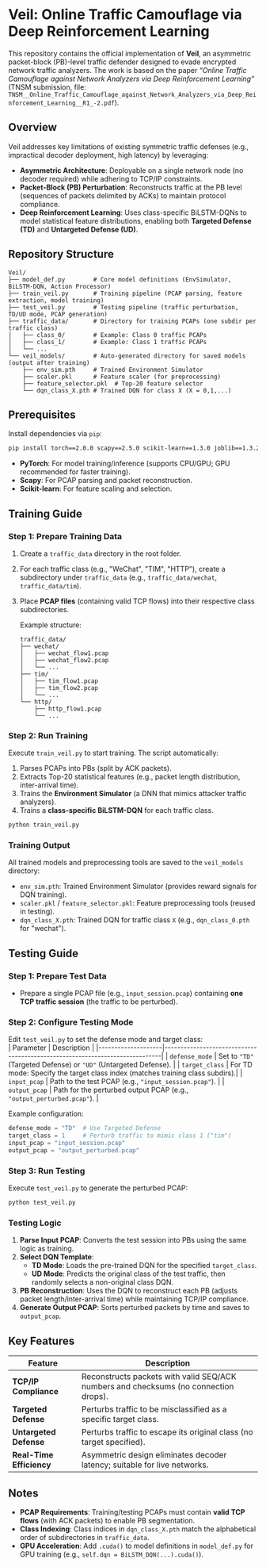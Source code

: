 # Veil: Online Traffic Camouflage via Deep Reinforcement Learning  
This repository contains the official implementation of **Veil**, an asymmetric packet-block (PB)-level traffic defender designed to evade encrypted network traffic analyzers. The work is based on the paper *"Online Traffic Camouflage against Network Analyzers via Deep Reinforcement Learning"* (TNSM submission, file: `TNSM__Online_Traffic_Camouflage_against_Network_Analyzers_via_Deep_Reinforcement_Learning__R1_-2.pdf`).  


## Overview  
Veil addresses key limitations of existing symmetric traffic defenses (e.g., impractical decoder deployment, high latency) by leveraging:  
- **Asymmetric Architecture**: Deployable on a single network node (no decoder required) while adhering to TCP/IP constraints.  
- **Packet-Block (PB) Perturbation**: Reconstructs traffic at the PB level (sequences of packets delimited by ACKs) to maintain protocol compliance.  
- **Deep Reinforcement Learning**: Uses class-specific BiLSTM-DQNs to model statistical feature distributions, enabling both **Targeted Defense (TD)** and **Untargeted Defense (UD)**.  


## Repository Structure  
```
Veil/
├── model_def.py        # Core model definitions (EnvSimulator, BiLSTM-DQN, Action Processor)
├── train_veil.py       # Training pipeline (PCAP parsing, feature extraction, model training)
├── test_veil.py        # Testing pipeline (traffic perturbation, TD/UD mode, PCAP generation)
├── traffic_data/       # Directory for training PCAPs (one subdir per traffic class)
│   ├── class_0/        # Example: Class 0 traffic PCAPs
│   ├── class_1/        # Example: Class 1 traffic PCAPs
│   └── ...
└── veil_models/        # Auto-generated directory for saved models (output after training)
    ├── env_sim.pth     # Trained Environment Simulator
    ├── scaler.pkl      # Feature scaler (for preprocessing)
    ├── feature_selector.pkl  # Top-20 feature selector
    └── dqn_class_X.pth # Trained DQN for class X (X = 0,1,...)
```


## Prerequisites  
Install dependencies via `pip`:  
```bash
pip install torch==2.0.0 scapy==2.5.0 scikit-learn==1.3.0 joblib==1.3.2 pandas==2.0.3 numpy==1.25.2
```  
- **PyTorch**: For model training/inference (supports CPU/GPU; GPU recommended for faster training).  
- **Scapy**: For PCAP parsing and packet reconstruction.  
- **Scikit-learn**: For feature scaling and selection.  


## Training Guide  
### Step 1: Prepare Training Data  
1. Create a `traffic_data` directory in the root folder.  
2. For each traffic class (e.g., "WeChat", "TIM", "HTTP"), create a subdirectory under `traffic_data` (e.g., `traffic_data/wechat`, `traffic_data/tim`).  
3. Place **PCAP files** (containing valid TCP flows) into their respective class subdirectories.  

   Example structure:  
   ```
   traffic_data/
   ├── wechat/
   │   ├── wechat_flow1.pcap
   │   ├── wechat_flow2.pcap
   │   └── ...
   ├── tim/
   │   ├── tim_flow1.pcap
   │   ├── tim_flow2.pcap
   │   └── ...
   └── http/
       ├── http_flow1.pcap
       └── ...
   ```

### Step 2: Run Training  
Execute `train_veil.py` to start training. The script automatically:  
1. Parses PCAPs into PBs (split by ACK packets).  
2. Extracts Top-20 statistical features (e.g., packet length distribution, inter-arrival time).  
3. Trains the **Environment Simulator** (a DNN that mimics attacker traffic analyzers).  
4. Trains a **class-specific BiLSTM-DQN** for each traffic class.  

```bash
python train_veil.py
```  

### Training Output  
All trained models and preprocessing tools are saved to the `veil_models` directory:  
- `env_sim.pth`: Trained Environment Simulator (provides reward signals for DQN training).  
- `scaler.pkl` / `feature_selector.pkl`: Feature preprocessing tools (reused in testing).  
- `dqn_class_X.pth`: Trained DQN for traffic class `X` (e.g., `dqn_class_0.pth` for "wechat").  


## Testing Guide  
### Step 1: Prepare Test Data  
- Prepare a single PCAP file (e.g., `input_session.pcap`) containing **one TCP traffic session** (the traffic to be perturbed).  


### Step 2: Configure Testing Mode  
Edit `test_veil.py` to set the defense mode and target class:  
| Parameter         | Description                                                                 |
|--------------------|-----------------------------------------------------------------------------|
| `defense_mode`     | Set to `"TD"` (Targeted Defense) or `"UD"` (Untargeted Defense).             |
| `target_class`     | For TD mode: Specify the target class index (matches training class subdirs).|
| `input_pcap`       | Path to the test PCAP (e.g., `"input_session.pcap"`).                        |
| `output_pcap`      | Path for the perturbed output PCAP (e.g., `"output_perturbed.pcap"`).        |

Example configuration:  
```python
defense_mode = "TD"  # Use Targeted Defense
target_class = 1     # Perturb traffic to mimic class 1 ("tim")
input_pcap = "input_session.pcap"
output_pcap = "output_perturbed.pcap"
```


### Step 3: Run Testing  
Execute `test_veil.py` to generate the perturbed PCAP:  
```bash
python test_veil.py
```  

### Testing Logic  
1. **Parse Input PCAP**: Converts the test session into PBs using the same logic as training.  
2. **Select DQN Template**:  
   - **TD Mode**: Loads the pre-trained DQN for the specified `target_class`.  
   - **UD Mode**: Predicts the original class of the test traffic, then randomly selects a non-original class DQN.  
3. **PB Reconstruction**: Uses the DQN to reconstruct each PB (adjusts packet length/inter-arrival time) while maintaining TCP/IP compliance.  
4. **Generate Output PCAP**: Sorts perturbed packets by time and saves to `output_pcap`.  


## Key Features  
| Feature                  | Description                                                                 |
|--------------------------|-----------------------------------------------------------------------------|
| **TCP/IP Compliance**    | Reconstructs packets with valid SEQ/ACK numbers and checksums (no connection drops). |
| **Targeted Defense**     | Perturbs traffic to be misclassified as a specific target class.            |
| **Untargeted Defense**   | Perturbs traffic to escape its original class (no target specified).         |
| **Real-Time Efficiency** | Asymmetric design eliminates decoder latency; suitable for live networks.    |



## Notes  
- **PCAP Requirements**: Training/testing PCAPs must contain **valid TCP flows** (with ACK packets) to enable PB segmentation.  
- **Class Indexing**: Class indices in `dqn_class_X.pth` match the alphabetical order of subdirectories in `traffic_data`.  
- **GPU Acceleration**: Add `.cuda()` to model definitions in `model_def.py` for GPU training (e.g., `self.dqn = BiLSTM_DQN(...).cuda()`).
